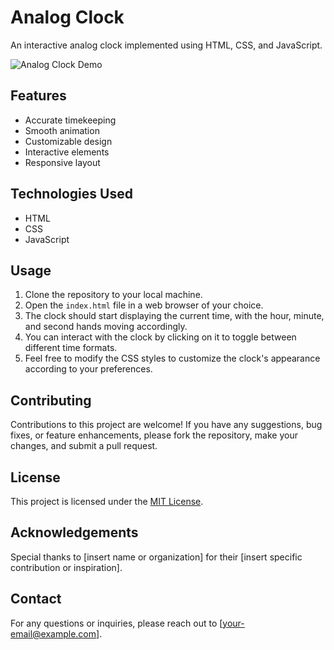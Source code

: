 # Analog Clock

An interactive analog clock implemented using HTML, CSS, and JavaScript.

![Analog Clock Demo](path/to/demo/image.png)

## Features

- Accurate timekeeping
- Smooth animation
- Customizable design
- Interactive elements
- Responsive layout

## Technologies Used

- HTML
- CSS
- JavaScript

## Usage

1. Clone the repository to your local machine.
2. Open the `index.html` file in a web browser of your choice.
3. The clock should start displaying the current time, with the hour, minute, and second hands moving accordingly.
4. You can interact with the clock by clicking on it to toggle between different time formats.
5. Feel free to modify the CSS styles to customize the clock's appearance according to your preferences.

## Contributing

Contributions to this project are welcome! If you have any suggestions, bug fixes, or feature enhancements, please fork the repository, make your changes, and submit a pull request.

## License

This project is licensed under the [MIT License](link-to-license-file).

## Acknowledgements

Special thanks to [insert name or organization] for their [insert specific contribution or inspiration].

## Contact

For any questions or inquiries, please reach out to [your-email@example.com].

